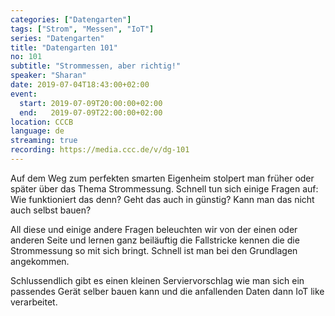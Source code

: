 ```yaml
---
categories: ["Datengarten"]
tags: ["Strom", "Messen", "IoT"]
series: "Datengarten"
title: "Datengarten 101"
no: 101
subtitle: "Strommessen, aber richtig!"
speaker: "Sharan"
date: 2019-07-04T18:43:00+02:00
event:
  start: 2019-07-09T20:00:00+02:00
  end:   2019-07-09T22:00:00+02:00
location: CCCB
language: de 
streaming: true
recording: https://media.ccc.de/v/dg-101
---
```

Auf dem Weg zum perfekten smarten Eigenheim stolpert man früher oder
später über das Thema Strommessung. Schnell tun sich einige Fragen
auf: Wie funktioniert das denn? Geht das auch in günstig? Kann man das
nicht auch selbst bauen?

All diese und einige andere Fragen beleuchten wir von der einen oder
anderen Seite und lernen ganz beiläuftig die Fallstricke kennen die
die Strommessung so mit sich bringt. Schnell ist man bei den
Grundlagen angekommen.

Schlussendlich gibt es einen kleinen Serviervorschlag wie man sich
ein passendes Gerät selber bauen kann und die anfallenden Daten dann
IoT like verarbeitet.